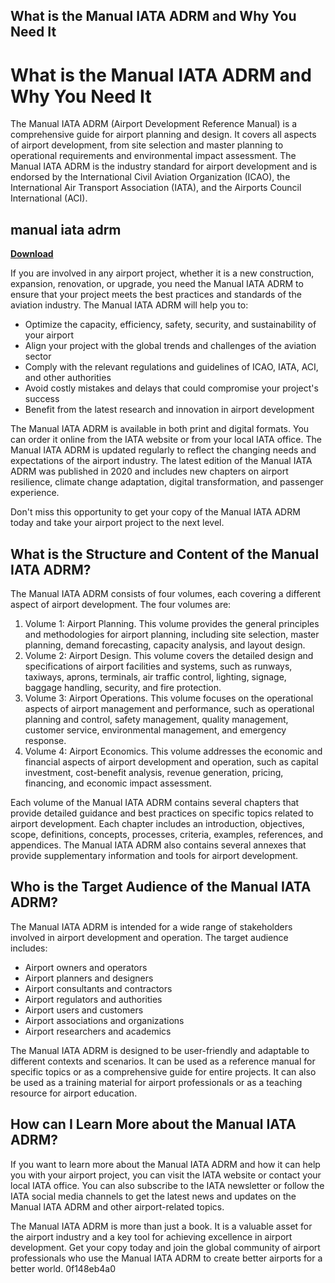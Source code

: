 ## What is the Manual IATA ADRM and Why You Need It

  
# What is the Manual IATA ADRM and Why You Need It
 
The Manual IATA ADRM (Airport Development Reference Manual) is a comprehensive guide for airport planning and design. It covers all aspects of airport development, from site selection and master planning to operational requirements and environmental impact assessment. The Manual IATA ADRM is the industry standard for airport development and is endorsed by the International Civil Aviation Organization (ICAO), the International Air Transport Association (IATA), and the Airports Council International (ACI).
 
## manual iata adrm


[**Download**](https://www.google.com/url?q=https%3A%2F%2Fgeags.com%2F2tKEtO&sa=D&sntz=1&usg=AOvVaw0amlRC6UkDB2AU5PWgShCG)

 
If you are involved in any airport project, whether it is a new construction, expansion, renovation, or upgrade, you need the Manual IATA ADRM to ensure that your project meets the best practices and standards of the aviation industry. The Manual IATA ADRM will help you to:
 
- Optimize the capacity, efficiency, safety, security, and sustainability of your airport
- Align your project with the global trends and challenges of the aviation sector
- Comply with the relevant regulations and guidelines of ICAO, IATA, ACI, and other authorities
- Avoid costly mistakes and delays that could compromise your project's success
- Benefit from the latest research and innovation in airport development

The Manual IATA ADRM is available in both print and digital formats. You can order it online from the IATA website or from your local IATA office. The Manual IATA ADRM is updated regularly to reflect the changing needs and expectations of the airport industry. The latest edition of the Manual IATA ADRM was published in 2020 and includes new chapters on airport resilience, climate change adaptation, digital transformation, and passenger experience.
 
Don't miss this opportunity to get your copy of the Manual IATA ADRM today and take your airport project to the next level.
  
## What is the Structure and Content of the Manual IATA ADRM?
 
The Manual IATA ADRM consists of four volumes, each covering a different aspect of airport development. The four volumes are:

1. Volume 1: Airport Planning. This volume provides the general principles and methodologies for airport planning, including site selection, master planning, demand forecasting, capacity analysis, and layout design.
2. Volume 2: Airport Design. This volume covers the detailed design and specifications of airport facilities and systems, such as runways, taxiways, aprons, terminals, air traffic control, lighting, signage, baggage handling, security, and fire protection.
3. Volume 3: Airport Operations. This volume focuses on the operational aspects of airport management and performance, such as operational planning and control, safety management, quality management, customer service, environmental management, and emergency response.
4. Volume 4: Airport Economics. This volume addresses the economic and financial aspects of airport development and operation, such as capital investment, cost-benefit analysis, revenue generation, pricing, financing, and economic impact assessment.

Each volume of the Manual IATA ADRM contains several chapters that provide detailed guidance and best practices on specific topics related to airport development. Each chapter includes an introduction, objectives, scope, definitions, concepts, processes, criteria, examples, references, and appendices. The Manual IATA ADRM also contains several annexes that provide supplementary information and tools for airport development.
  
## Who is the Target Audience of the Manual IATA ADRM?
 
The Manual IATA ADRM is intended for a wide range of stakeholders involved in airport development and operation. The target audience includes:

- Airport owners and operators
- Airport planners and designers
- Airport consultants and contractors
- Airport regulators and authorities
- Airport users and customers
- Airport associations and organizations
- Airport researchers and academics

The Manual IATA ADRM is designed to be user-friendly and adaptable to different contexts and scenarios. It can be used as a reference manual for specific topics or as a comprehensive guide for entire projects. It can also be used as a training material for airport professionals or as a teaching resource for airport education.
  
## How can I Learn More about the Manual IATA ADRM?
 
If you want to learn more about the Manual IATA ADRM and how it can help you with your airport project, you can visit the IATA website or contact your local IATA office. You can also subscribe to the IATA newsletter or follow the IATA social media channels to get the latest news and updates on the Manual IATA ADRM and other airport-related topics.
 
The Manual IATA ADRM is more than just a book. It is a valuable asset for the airport industry and a key tool for achieving excellence in airport development. Get your copy today and join the global community of airport professionals who use the Manual IATA ADRM to create better airports for a better world.
 0f148eb4a0
